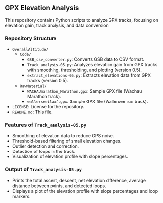 ## GPX Elevation Analysis

This repository contains Python scripts to analyze GPX tracks, focusing on elevation gain, track analysis, and data conversion.

### Repository Structure
- `OverallAltitude/`
  - `Code/`
    - `GSB_csv_converter.py`: Converts GSB data to CSV format.
    - `Track_analysis-05.py`: Analyzes elevation gain from GPX tracks with smoothing, thresholding, and plotting (version 0.5).
    - `extract_elevations-05.py`: Extracts elevation data from GPX tracks (version 0.5).
  - `RawMaterial/`
    - `WACHAUmarathon_Marathon.gpx`: Sample GPX file (Wachau Marathon track).
    - `wallersee1lauf.gpx`: Sample GPX file (Wallersee run track).
- `LICENSE`: License for the repository.
- `README.md`: This file.

### Features of `Track_analysis-05.py`
- Smoothing of elevation data to reduce GPS noise.
- Threshold-based filtering of small elevation changes.
- Outlier detection and correction.
- Detection of loops in the track.
- Visualization of elevation profile with slope percentages.

### Output of `Track_analysis-05.py`
- Prints the total ascent, descent, net elevation difference, average distance between points, and detected loops.
- Displays a plot of the elevation profile with slope percentages and loop markers.
